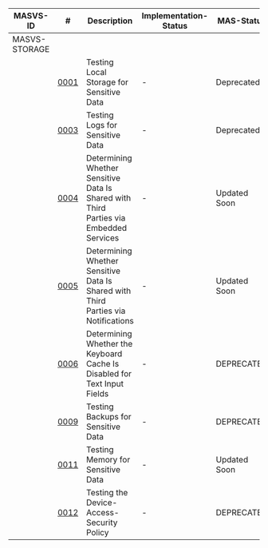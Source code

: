| MASVS-ID | # | Description | Implementation-Status | MAS-Status |
|----------|----------|----------|----------|----------|
| MASVS-STORAGE |  |  |  |  |
|  | [0001](https://mas.owasp.org//MASTG/tests/android/MASVS-STORAGE/MASTG-TEST-0001) | Testing Local Storage for Sensitive Data | - | Deprecated |
|  | [0003](https://mas.owasp.org/MASTG/tests/android/MASVS-STORAGE/MASTG-TEST-0003/) | Testing Logs for Sensitive Data | - | Deprecated |
|  | [0004](https://mas.owasp.org/MASTG/tests/android/MASVS-STORAGE/MASTG-TEST-0004/) | Determining Whether Sensitive Data Is Shared with Third Parties via Embedded Services | - | Updated Soon |
|  | [0005](https://mas.owasp.org/MASTG/tests/android/MASVS-STORAGE/MASTG-TEST-0005/) | Determining Whether Sensitive Data Is Shared with Third Parties via Notifications | - | Updated Soon |
|  | [0006](https://mas.owasp.org/MASTG/tests/android/MASVS-STORAGE/MASTG-TEST-0006/) | Determining Whether the Keyboard Cache Is Disabled for Text Input Fields | - | DEPRECATED |
|  | [0009](https://mas.owasp.org/MASTG/tests/android/MASVS-STORAGE/MASTG-TEST-0009/) | Testing Backups for Sensitive Data | - | DEPRECATED |
|  | [0011](https://mas.owasp.org/MASTG/tests/android/MASVS-STORAGE/MASTG-TEST-0011/) | Testing Memory for Sensitive Data | - | Updated Soon |
|  | [0012](https://mas.owasp.org/MASTG/tests/android/MASVS-STORAGE/MASTG-TEST-0012/) | Testing the Device-Access-Security Policy | - | DEPRECATED |
